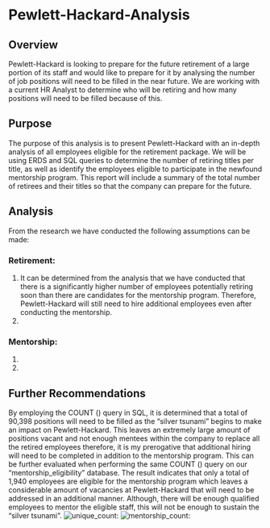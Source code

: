 # Pewlett-Hackard-Analysis

## Overview 
Pewlett-Hackard is looking to prepare for the future retirement of a large portion of its staff and would like to prepare for it by analysing the number of job positions will need to be filled in the near future. We are working with a current HR Analyst to determine who will be retiring and how many positions will need to be filled because of this. 

## Purpose 
The purpose of this analysis is to present Pewlett-Hackard with an in-depth analysis of all employees eligible for the retirement package. We will be using ERDS and SQL queries to determine the number of retiring titles per title, as well as identify the employees eligible to participate in the newfound mentorship program. This report will include a summary of the total number of retirees and their titles so that the company can prepare for the future. 

## Analysis 
From the research we have conducted the following assumptions can be made: 
### Retirement: 
1. It can be determined from the analysis that we have conducted that there is a significantly higher number of employees potentially retiring soon than there are candidates for the mentorship program. Therefore, Pewlett-Hackard will still need to hire additional employees even after conducting the mentorship. 
2. 

### Mentorship:
1. 
2. 

## Further Recommendations 
By employing the COUNT () query in SQL, it is determined that a total of 90,398 positions will need to be filled as the “silver tsunami” begins to make an impact on Pewlett-Hackard. This leaves an extremely large amount of positions vacant and not enough mentees within the company to replace all the retired employees therefore, it is my prerogative that additional hiring will need to be completed in addition to the mentorship program. This can be further evaluated when performing the same COUNT () query on our “mentorship_eligibility” database. The result indicates that only a total of 1,940 employees are eligible for the mentorship program which leaves a considerable amount of vacancies at Pewlett-Hackard that will need to be addressed in an additional manner. Although, there will be enough qualified employees to mentor the eligible staff, this will not be enough to sustain the “silver tsunami”. 
![unique_count:](./data/unique_count.png)
![mentorship_count:](./data/mentorship_count.png)
